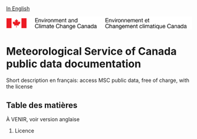 [In English](readme_en.md)

![ECCC logo](img_eccc-logo.png)

Meteorological Service of Canada public data documentation
==========================================================

Short description en français: access MSC public data, free of charge, with the license

Table des matières
------------------

À VENIR, voir version anglaise

1. Licence
